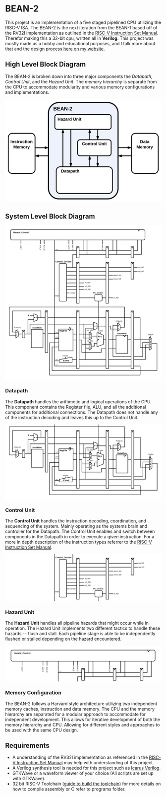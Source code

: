 # BEAN-2

This project is an implementation of a five staged pipelined CPU utilizing the RISC-V ISA. The BEAN-2 is the next iteration from the BEAN-1 based off of the RV32I implementation as outlined in the [RISC-V Instruction Set Manual](https://riscv.org/wp-content/uploads/2017/05/riscv-spec-v2.2.pdf). Therefor making this a 32-bit cpu, written all in **Verilog**. This project was mostly made as a hobby and educational purposes, and I talk more about that and the design process [here on my website](https://brycekeen.com).

## High Level Block Diagram

The BEAN-2 is broken down into three major components the *Datapath*, *Control Unit*, and the *Hazard Unit*. The *memory hierarchy* is separate from the CPU to accommodate modularity and various memory configurations and implementations.

![BEAN-2 High Level Block Diagram](assets/BEAN-2_High_Level_Diagram.png)

## System Level Block Diagram

![BEAN-2 System Level Block Diagram](assets/BEAN-2.png)

### Datapath

The **Datapath** handles the arithmetic and logical operations of the CPU. This component contains the Register file, ALU, and all the additional components for additional connections. The Datapath does not handle any of the instruction decoding and leaves this up to the Control Unit. 

![BEAN-2 System Level Block Diagram](assets/BEAN-2_Datapath.png)

### Control Unit

The **Control Unit** handles the instruction decoding, coordination, and sequencing of the system. Mainly operating as the systems brain and controller for the Datapath. The Control Unit enables and switch between components in the Datapath in order to execute a given instruction. For a more in depth description of the instruction types referrer to the [RISC-V Instruction Set Manual](https://riscv.org/wp-content/uploads/2017/05/riscv-spec-v2.2.pdf).

![BEAN-2 Control Unit](assets/BEAN-2_Control_Unit.png)

### Hazard Unit

The **Hazard Unit** handles all pipeline hazards that might occur while in operation. The Hazard Unit implements two different tactics to handle these hazards -- flush and stall. Each pipeline stage is able to be independently flushed or stalled depending on the hazard encountered.

![BEAN-2 Hazard Unit](assets/BEAN-2_Hazard_Unit.png)

### Memory Configuration

The BEAN-2 follows a Harvard style architecture utilizing two independent memory caches, instruction and data memory. The CPU and the memory hierarchy are separated for a modular approach to accommodate for independent development. This allows for iterative development of both the memory hierarchy and CPU. Allowing for different styles and approaches to be used with the same CPU design.

## Requirements

- A understanding of the RV32I implementation as referenced in the [RISC-V Instruction Set Manual](https://riscv.org/wp-content/uploads/2017/05/riscv-spec-v2.2.pdf) may help with understanding of this project.
- A Verilog synthesis tool is needed for this project such as [Icarus Verilog](https://steveicarus.github.io/iverilog/).
- GTKWave or a waveform viewer of your choice (All scripts are set up with GTKWave).
- 32 bit RISC-V Toolchain ([guide to build the toolchain](https://github.com/riscv/riscv-gnu-toolchain)) for more details on how to compile assembly or C refer to programs folder.


